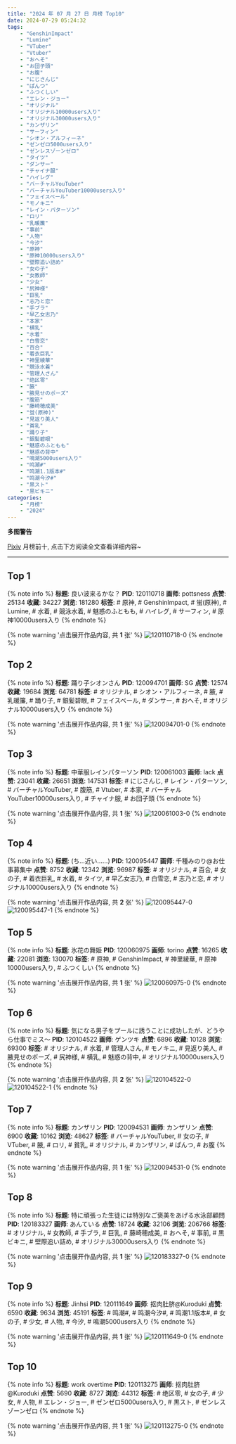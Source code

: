 ```yaml
---
title: "2024 年 07 月 27 日 月榜 Top10"
date: 2024-07-29 05:24:32
tags:
    - "GenshinImpact"
    - "Lumine"
    - "VTuber"
    - "Vtuber"
    - "おへそ"
    - "お団子頭"
    - "お腹"
    - "にじさんじ"
    - "ぱんつ"
    - "ふつくしい"
    - "エレン・ジョー"
    - "オリジナル"
    - "オリジナル10000users入り"
    - "オリジナル30000users入り"
    - "カンザリン"
    - "サーフィン"
    - "シオン・アルフィーネ"
    - "ゼンゼロ5000users入り"
    - "ゼンレスゾーンゼロ"
    - "タイツ"
    - "ダンサー"
    - "チャイナ服"
    - "ハイレグ"
    - "バーチャルYouTuber"
    - "バーチャルYouTuber10000users入り"
    - "フェイスベール"
    - "モノキニ"
    - "レイン・パターソン"
    - "ロリ"
    - "乳暖簾"
    - "事前"
    - "人物"
    - "今汐"
    - "原神"
    - "原神10000users入り"
    - "壁際追い詰め"
    - "女の子"
    - "女教師"
    - "少女"
    - "尻神様"
    - "巨乳"
    - "志乃と恋"
    - "手ブラ"
    - "早乙女志乃"
    - "本家"
    - "横乳"
    - "水着"
    - "白雪恋"
    - "百合"
    - "着衣巨乳"
    - "神里綾華"
    - "競泳水着"
    - "管理人さん"
    - "绝区零"
    - "腋"
    - "腋見せのポーズ"
    - "腹筋"
    - "藤崎穂成美"
    - "蛍(原神)"
    - "見返り美人"
    - "貧乳"
    - "踊り子"
    - "銀髪碧眼"
    - "魅惑のふともも"
    - "魅惑の背中"
    - "鳴潮5000users入り"
    - "鸣潮#"
    - "鸣潮1.1版本#"
    - "鸣潮今汐#"
    - "黒スト"
    - "黒ビキニ"
categories:
    - "月榜"
    - "2024"
---
```


<i class="fa fa-triangle-exclamation"></i>**多图警告**<i class="fa fa-triangle-exclamation"></i>

[Pixiv](https://www.pixiv.net/) 月榜前十, 点击下方阅读全文查看详细内容~

<!-- more -->

---

## Top 1

{% note info %}
**标题**: 良い波来るかな？
**PID**: 120110718 **画师**: pottsness
**点赞**: 25134 **收藏**: 34227 **浏览**: 181280
**标签**: # 原神, # GenshinImpact, # 蛍(原神), # Lumine, # 水着, # 競泳水着, # 魅惑のふともも, # ハイレグ, # サーフィン, # 原神10000users入り
{% endnote %}

{% note warning '点击展开作品内容, 共 **1** 张' %}
![120110718-0](https://i.pixiv.re/img-original/img/2024/06/30/14/00/01/120110718_p0.jpg)
{% endnote %}

## Top 2

{% note info %}
**标题**: 踊り子シオンさん
**PID**: 120094701 **画师**: SG
**点赞**: 12574 **收藏**: 19684 **浏览**: 64781
**标签**: # オリジナル, # シオン・アルフィーネ, # 腋, # 乳暖簾, # 踊り子, # 銀髪碧眼, # フェイスベール, # ダンサー, # おへそ, # オリジナル10000users入り
{% endnote %}

{% note warning '点击展开作品内容, 共 **1** 张' %}
![120094701-0](https://i.pixiv.re/img-original/img/2024/06/30/00/03/23/120094701_p0.png)
{% endnote %}

## Top 3

{% note info %}
**标题**: 中華服レインパターソン
**PID**: 120061003 **画师**: lack
**点赞**: 23041 **收藏**: 26651 **浏览**: 147531
**标签**: # にじさんじ, # レイン・パターソン, # バーチャルYouTuber, # 腹筋, # Vtuber, # 本家, # バーチャルYouTuber10000users入り, # チャイナ服, # お団子頭
{% endnote %}

{% note warning '点击展开作品内容, 共 **1** 张' %}
![120061003-0](https://i.pixiv.re/img-original/img/2024/06/29/00/00/47/120061003_p0.png)
{% endnote %}

## Top 4

{% note info %}
**标题**: (ち…近い……)
**PID**: 120095447 **画师**: 千種みのり@お仕事募集中
**点赞**: 8752 **收藏**: 12342 **浏览**: 96987
**标签**: # オリジナル, # 百合, # 女の子, # 着衣巨乳, # 水着, # タイツ, # 早乙女志乃, # 白雪恋, # 志乃と恋, # オリジナル10000users入り
{% endnote %}

{% note warning '点击展开作品内容, 共 **2** 张' %}
![120095447-0](https://i.pixiv.re/img-original/img/2024/06/30/00/18/16/120095447_p0.jpg)
![120095447-1](https://i.pixiv.re/img-original/img/2024/06/30/00/18/16/120095447_p1.jpg)
{% endnote %}

## Top 5

{% note info %}
**标题**: 氷花の舞姫
**PID**: 120060975 **画师**: torino
**点赞**: 16265 **收藏**: 22081 **浏览**: 130070
**标签**: # 原神, # GenshinImpact, # 神里綾華, # 原神10000users入り, # ふつくしい
{% endnote %}

{% note warning '点击展开作品内容, 共 **1** 张' %}
![120060975-0](https://i.pixiv.re/img-original/img/2024/06/29/00/00/36/120060975_p0.jpg)
{% endnote %}

## Top 6

{% note info %}
**标题**: 気になる男子をプールに誘うことに成功したが、どうやら仕事でミス～
**PID**: 120104522 **画师**: ゲンツキ
**点赞**: 6896 **收藏**: 10128 **浏览**: 69300
**标签**: # オリジナル, # 水着, # 管理人さん, # モノキニ, # 見返り美人, # 腋見せのポーズ, # 尻神様, # 横乳, # 魅惑の背中, # オリジナル10000users入り
{% endnote %}

{% note warning '点击展开作品内容, 共 **2** 张' %}
![120104522-0](https://i.pixiv.re/img-original/img/2024/06/30/09/00/09/120104522_p0.jpg)
![120104522-1](https://i.pixiv.re/img-original/img/2024/06/30/09/00/09/120104522_p1.jpg)
{% endnote %}

## Top 7

{% note info %}
**标题**: カンザリン
**PID**: 120094531 **画师**: カンザリン
**点赞**: 6900 **收藏**: 10162 **浏览**: 48627
**标签**: # バーチャルYouTuber, # 女の子, # VTuber, # 腋, # ロリ, # 貧乳, # オリジナル, # カンザリン, # ぱんつ, # お腹
{% endnote %}

{% note warning '点击展开作品内容, 共 **1** 张' %}
![120094531-0](https://i.pixiv.re/img-original/img/2024/06/30/00/01/34/120094531_p0.png)
{% endnote %}

## Top 8

{% note info %}
**标题**: 特に頑張った生徒には特別なご褒美をあげる水泳部顧問
**PID**: 120183327 **画师**: あんている
**点赞**: 18724 **收藏**: 32106 **浏览**: 206766
**标签**: # オリジナル, # 女教師, # 手ブラ, # 巨乳, # 藤崎穂成美, # おへそ, # 事前, # 黒ビキニ, # 壁際追い詰め, # オリジナル30000users入り
{% endnote %}

{% note warning '点击展开作品内容, 共 **1** 张' %}
![120183327-0](https://i.pixiv.re/img-original/img/2024/07/02/21/25/21/120183327_p0.jpg)
{% endnote %}

## Top 9

{% note info %}
**标题**: Jinhsi
**PID**: 120111649 **画师**: 抠肉肚脐@Kuroduki
**点赞**: 6590 **收藏**: 9634 **浏览**: 45191
**标签**: # 鸣潮#, # 鸣潮今汐#, # 鸣潮1.1版本#, # 女の子, # 少女, # 人物, # 今汐, # 鳴潮5000users入り
{% endnote %}

{% note warning '点击展开作品内容, 共 **1** 张' %}
![120111649-0](https://i.pixiv.re/img-original/img/2024/06/30/14/41/21/120111649_p0.png)
{% endnote %}

## Top 10

{% note info %}
**标题**: work overtime
**PID**: 120113275 **画师**: 抠肉肚脐@Kuroduki
**点赞**: 5690 **收藏**: 8727 **浏览**: 44312
**标签**: # 绝区零, # 女の子, # 少女, # 人物, # エレン・ジョー, # ゼンゼロ5000users入り, # 黒スト, # ゼンレスゾーンゼロ
{% endnote %}

{% note warning '点击展开作品内容, 共 **1** 张' %}
![120113275-0](https://i.pixiv.re/img-original/img/2024/06/30/15/55/58/120113275_p0.png)
{% endnote %}
